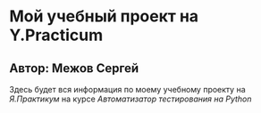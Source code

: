 # Мой учебный проект на Y.Practicum

## Автор: Межов Сергей

Здесь будет вся информация по моему учебному проекту на _Я.Практикум_ на курсе _Автоматизатор тестирования на Python_